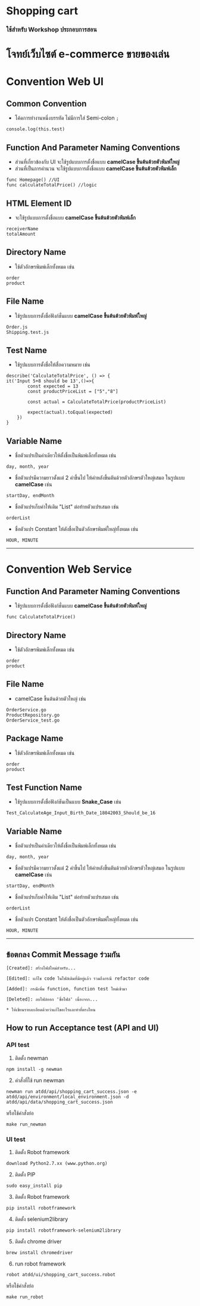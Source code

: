 # Shopping cart
### ใช้สำหรับ Workshop ประกอบการสอน
# โจทย์เว็บไซต์ e-commerce ขายของเล่น

# Convention Web UI
## Common Convention
- โค้ดการทำงานหนึ่งบรรทัด ไม่มีการใส่ Semi-colon `;`
```
console.log(this.test)
```

## Function And Parameter Naming Conventions
- ส่วนที่เกี่ยวข้องกับ UI จะใช้รูปแบบการตั้งชื่อแบบ **camelCase ขึ้นต้นต้วยตัวพิมพ์ใหญ่**
- ส่วนที่เป็นการคำนวน จะใช้รูปแบบการตั้งชื่อแบบ **camelCase ขึ้นต้นต้วยตัวพิมพ์เล็ก**
```
func Homepage() //UI
func calculateTotalPrice() //logic
```

## HTML Element ID 
- จะใช้รูปแบบการตั้งชื่อแบบ **camelCase ขึ้นต้นต้วยตัวพิมพ์เล็ก**
```
receiverName
totalAmount
```

## Directory Name
- ใช้ตัวอักษรพิมพ์เล็กทั้งหมด เช่น
```
order
product
```

## File Name
- ใช้รูปแบบการตั้งชื่อฟังก์ชั่นแบบ **camelCase ขึ้นต้นต้วยตัวพิมพ์ใหญ่**
```
Order.js
Shipping.test.js
```

## Test Name
- ใช้รูปแบบการตั้งชื่อให้สื่อความหมาย  เช่น
```
describe('CalculateTotalPrice', () => {
it('Input 5+8 should be 13',()=>{
        const expected = 13
        const productPriceList = ["5","8"]

        const actual = CalculateTotalPrice(productPriceList)

        expect(actual).toEqual(expected)
    })
}
```

## Variable Name
- ชื่อตัวแปรเป็นคำเดียวให้ตั้งชื่อเป็นพิมพ์เล็กทั้งหมด เช่น
```
day, month, year
```

- ชื่อตัวแปรมีความยาวตั้งแต่ 2 คำขึ้นไป ให้คำหลังขึ้นตันด้วยตัวอักษรตัวใหญ่เสมอ ในรูปแบบ **camelCase** เช่น
```
startDay, endMonth
```

- ชื่อตัวแปรเก็บค่าให้เติม "List" ต่อท้ายตัวแปรเสมอ เช่น
```
orderList
```

- ชื่อตัวแปร Constant ให้ตังชื่อเป็นตัวอักษรพิมพ์ใหญ่ทั้งหมด เช่น
```
HOUR, MINUTE
```

---

# Convention Web Service
## Function And Parameter Naming Conventions
- ใช้รูปแบบการตั้งชื่อฟังก์ชั่นแบบ **camelCase ขึ้นต้นต้วยตัวพิมพ์ใหญ่**
```
func CalculateTotalPrice()
```

## Directory Name
- ใช้ตัวอักษรพิมพ์เล็กทั้งหมด เช่น
```
order
product
```

## File Name
- camelCase ขึ้นต้นด้วยตัวใหญ่ เช่น
```
OrderService.go
ProductRepository.go
OrderService_test.go
```

## Package Name
- ใช้ตัวอักษรพิมพ์เล็กทั้งหมด เช่น
```
order
product
```

## Test Function Name
- ใช้รูปแบบการตั้งชื่อฟังก์ชันเป็นแบบ **Snake_Case** เช่น
```
Test_CalculateAge_Input_Birth_Date_18042003_Should_be_16
```

## Variable Name
- ชื่อตัวแปรเป็นคำเดียวให้ตั้งชื่อเป็นพิมพ์เล็กทั้งหมด เช่น
```
day, month, year
```

- ชื่อตัวแปรมีความยาวตั้งแต่ 2 คำขึ้นไป ให้คำหลังขึ้นตันด้วยตัวอักษรตัวใหญ่เสมอ ในรูปแบบ **camelCase** เช่น
```
startDay, endMonth
```

- ชื่อตัวแปรเก็บค่าให้เติม "List" ต่อท้ายตัวแปรเสมอ เช่น
```
orderList
```

- ชื่อตัวแปร Constant ให้ตังชื่อเป็นตัวอักษรพิมพ์ใหญ่ทั้งหมด เช่น
```
HOUR, MINUTE
```

---


## ข้อตกลง Commit Message ร่วมกัน
```
[Created]: สร้างไฟล์ใหม่สำหรับ...

[Edited]: แก้ไข code ในไฟล์เดิมที่มีอยู่แล้ว รวมถึงกรณี refactor code

[Added]: กรณีเพิ่ม function, function test ใหม่เข้ามา

[Deleted]: ลบไฟล์ออก 'ชื่อไฟล์' เนื่องจาก...

* ให้เขียนรายละเอียดด้วยว่าแก้ไขอะไรและทำที่ตรงไหน
```

## How to run Acceptance test (API and UI)
### API test
1. ติดตั้ง newman
```
npm install -g newman
```
2. คำสั่งที่ใช้ run newman
```
newman run atdd/api/shopping_cart_success.json -e atdd/api/environment/local_environment.json -d atdd/api/data/shopping_cart_success.json
```
หรือใช้คำสั่งย่อ
```
make run_newman
```

### UI test
1. ติดตั้ง Robot framework
```
download Python2.7.xx (www.python.org)
```
2. ติดตั้ง PIP
```
sudo easy_install pip
```
3. ติดตั้ง Robot framework
```
pip install robotframework
```
4. ติดตั้ง selenium2library
```
pip install robotframework-selenium2library
```
5. ติดตั้ง chrome driver
```
brew install chromedriver
```
6. run robot framework
```
robot atdd/ui/shopping_cart_success.robot
```
หรือใช้คำสั่งย่อ
```
make run_robot
```
